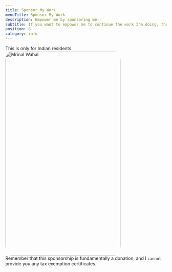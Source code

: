 ```yaml
---
title: Sponsor My Work
menuTitle: Sponsor My Work
description: Empower me by sponsoring me.
subtitle: If you want to empower me to continue the work I'm doing, then feel free to send some sponsorship across.
position: 8
category: info
---
```


<alert type="info">
This is only for Indian residents.
</alert>

  <div class="flex items-stretch self-center justify-center">
  <img src="/sponsor.png" width="360" height="640" alt="Mrinal Wahal"/>
</div>

<alert type="warning">
Remember that this sponsorship is fundamentally a donation, and I <code>cannot</code> provide you any tax exemption certificates.
</alert>

<style>
img {
  border-radius: 5%;
}
</style>